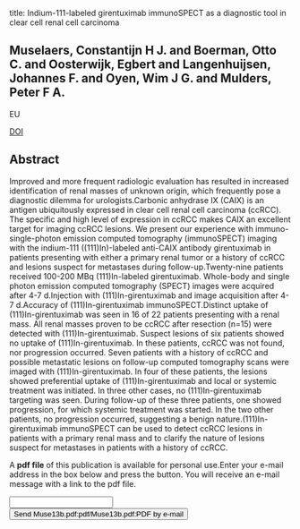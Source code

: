 title: Indium-111-labeled girentuximab immunoSPECT as a diagnostic tool in clear cell renal cell carcinoma

## Muselaers, Constantijn H J. and Boerman, Otto C. and Oosterwijk, Egbert and Langenhuijsen, Johannes F. and Oyen, Wim J G. and Mulders, Peter F A.
EU

<a href="https://doi.org/10.1016/j.eururo.2013.02.022">DOI</a>

## Abstract
Improved and more frequent radiologic evaluation has resulted in increased identification of renal masses of unknown origin, which frequently pose a diagnostic dilemma for urologists.Carbonic anhydrase IX (CAIX) is an antigen ubiquitously expressed in clear cell renal cell carcinoma (ccRCC). The specific and high level of expression in ccRCC makes CAIX an excellent target for imaging ccRCC lesions. We present our experience with immuno-single-photon emission computed tomography (immunoSPECT) imaging with the indium-111 ((111)In)-labeled anti-CAIX antibody girentuximab in patients presenting with either a primary renal tumor or a history of ccRCC and lesions suspect for metastases during follow-up.Twenty-nine patients received 100-200 MBq (111)In-labeled girentuximab. Whole-body and single photon emission computed tomography (SPECT) images were acquired after 4-7 d.Injection with (111)In-girentuximab and image acquisition after 4-7 d.Accuracy of (111)In-girentuximab immunoSPECT.Distinct uptake of (111)In-girentuximab was seen in 16 of 22 patients presenting with a renal mass. All renal masses proven to be ccRCC after resection (n=15) were detected with (111)In-girentuximab. Suspect lesions of six patients showed no uptake of (111)In-girentuximab. In these patients, ccRCC was not found, nor progression occurred. Seven patients with a history of ccRCC and possible metastatic lesions on follow-up computed tomography scans were imaged with (111)In-girentuximab. In four of these patients, the lesions showed preferential uptake of (111)In-girentuximab and local or systemic treatment was initiated. In three other cases, no (111)In-girentuximab targeting was seen. During follow-up of these three patients, one showed progression, for which systemic treatment was started. In the two other patients, no progression occurred, suggesting a benign nature.(111)In-girentuximab immunoSPECT can be used to detect ccRCC lesions in patients with a primary renal mass and to clarify the nature of lesions suspect for metastases in patients with a history of ccRCC.

A <b>pdf file</b> of this publication is available for personal use.Enter your e-mail address in the box below and press the button. You will receive an e-mail message with a link to the pdf file.
<form action="sender.php">  <input type="text" name="email">  <input type="submit" value="Send Muse13b.pdf:pdf/Muse13b.pdf:PDF by e-mail"></form>